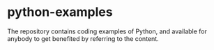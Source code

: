 # python-examples
The repository contains coding examples of Python, and available for anybody to get benefited by referring to the content.

